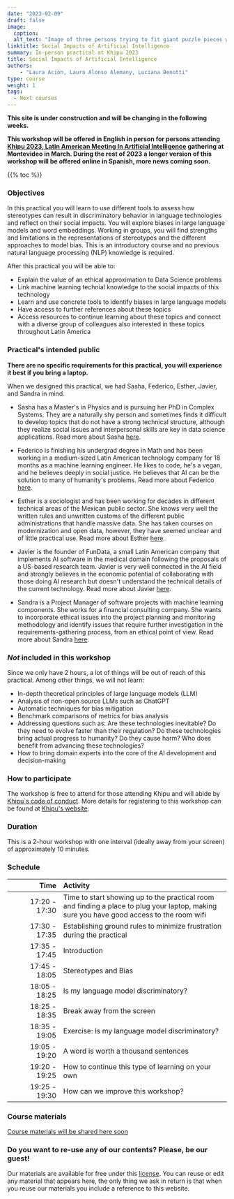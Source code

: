 ```yaml
---
date: "2023-02-09"
draft: false
image:
  caption: 
  alt_text: "Image of three persons trying to fit giant puzzle pieces with an exclamation and question marks on top"
linktitle: Social Impacts of Artificial Intelligence
summary: In-person practical at Khipu 2023 
title: Social Impacts of Artificial Intelligence
authors: 
    - "Laura Ación, Laura Alonso Alemany, Luciana Benotti"
type: course
weight: 1
tags:
  - Next courses
---
```


**This site is under construction and will be changing in the following weeks.**

**This workshop will be offered in English in person for persons attending [Khipu 2023, Latin American Meeting In Artificial Intelligence](https://khipu.ai/) gathering at Montevideo in March. During the rest of 2023 a longer version of this workshop will be offered online in Spanish, more news coming soon.**

{{% toc %}}

### Objectives 

In this practical you will learn to use different tools to assess how stereotypes can result in discriminatory behavior in language technologies and reflect on their social impacts. You will explore biases in large language models and word embeddings. Working in groups, you will find strengths and limitations in the representations of stereotypes and the different approaches to model bias. This is an introductory course and no previous natural language processing (NLP) knowledge is required.

After this practical you will be able to: 
* Explain the value of an ethical approximation to Data Science problems
* Link machine learning technial knowledge to the social impacts of this technology
* Learn and use concrete tools to identify biases in large language models
* Have access to further references about these topics
* Access resources to continue learning about these topics and connect with a diverse group of colleagues also interested in these topics throughout Latin America

### Practical's intended public

**There are no specific requirements for this practical, you will experience it best if you bring a laptop.**

When we designed this practical, we had Sasha, Federico, Esther, Javier, and Sandra in mind.

* Sasha has a Master's in Physics and is pursuing her PhD in Complex Systems. They are a naturally shy person and sometimes finds it difficult to develop topics that do not have a strong technical structure, although they realize social issues and interpersonal skills are key in data science applications. Read more about Sasha [here](https://www.metadocencia.org/persona/sasha/).

* Federico is finishing his undergrad degree in Math and has been working in a medium-sized Latin American technology company for 18 months as a machine learning engineer. He likes to code, he's a vegan, and he believes deeply in social justice. He believes that AI can be the solution to many of humanity's problems. Read more about Federico [here](https://www.metadocencia.org/persona/federico/).

* Esther is a sociologist and has been working for decades in different technical areas of the Mexican public sector. She knows very well the written rules and unwritten customs of the different public administrations that handle massive data. She has taken courses on modernization and open data, however, they have seemed unclear and of little practical use. Read more about Esther [here](https://www.metadocencia.org/persona/esther/).

* Javier is the founder of FunData, a small Latin American company that implements AI software in the medical domain following the proposals of a US-based research team. Javier is very well connected in the AI field and strongly believes in the economic potential of collaborating with those doing AI research but doesn't understand the technical details of the current technology. Read more about Javier [here](https://www.metadocencia.org/persona/javier/).

* Sandra is a Project Manager of software projects with machine learning components. She works for a financial consulting company. She wants to incorporate ethical issues into the project planning and monitoring methodology and identify issues that require further investigation in the requirements-gathering process, from an ethical point of view. Read more about Sandra [here](https://www.metadocencia.org/persona/sandra/).

### _Not_ included in this workshop

Since we only have 2 hours, a lot of things will be out of reach of this practical. Among other things, we will not learn:

* In-depth theoretical principles of large language models (LLM)
* Analysis of non-open source LLMs such as ChatGPT
* Automatic techniques for bias mitigation
* Benchmark comparisons of metrics for bias analysis
* Addressing questions such as: Are these technologies inevitable? Do they need to evolve faster than their regulation? Do these technologies bring actual progress to humanity? Do they cause harm? Who does benefit from advancing these technologies?
* How to bring domain experts into the core of the AI development and decision-making

### How to participate 

The workshop is free to attend for those attending Khipu and will abide by [Khipu´s code of conduct](https://khipu.ai/conduct/). More details for registering to this workshop can be found at [Khipu's website](https://khipu.ai/).

### Duration

This is a 2-hour workshop with one interval (ideally away from your screen) of approximately 10 minutes.

### Schedule

| Time | Activity |
| ------:|:----------- |
|<img width="150"/>17:20 - 17:30| Time to start showing up to the practical room and finding a place to plug your laptop, making sure you have good access to the room wifi |
|17:30 - 17:35 | Establishing ground rules to minimize frustration during the practical |
|17:35 - 17:45 | Introduction |
|17:45 - 18:05 | Stereotypes and Bias |
|18:05 - 18:25 | Is my language model discriminatory? |
|18:25 - 18:35 | Break away from the screen |
|18:35 - 19:05 | Exercise: Is my language model discriminatory? |
|19:05 - 19:20 | A word is worth a thousand sentences |
|19:20 - 19:25| How to continue this type of learning on your own |
|19:25 - 19:30| How can we improve this workshop? |

### Course materials

[Course materials will be shared here soon]()

### Do you want to re-use any of our contents? Please, be our guest!

Our materials are available for free under this [license](https://creativecommons.org/licenses/by/4.0/deed.es). You can reuse or edit any material that appears here, the only thing we ask in return is that when you reuse our materials you include a reference to this website.

